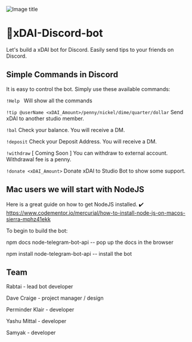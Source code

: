 ![Image title](https://cl.ly/6d5b9bbbf689/Screen%20Shot%202019-02-27%20at%201.43.21%20AM.png)

# 🤖xDAI-Discord-bot
Let's build a xDAI bot for Discord. Easily send tips to your friends on Discord.


## Simple Commands in Discord
It is easy to control the bot.  Simply use these available commands:

`!Help `
Will show all the commands

`!tip @userName <xDAI_Amount>/penny/nickel/dime/quarter/dollar`
Send xDAI to another studio member.

`!bal`
Check your balance. You will receive a DM.

`!deposit`
Check your Deposit Address. You will receive a DM.


`!withdraw` [ Coming Soon ]
You can withdraw to external account. Withdrawal fee is a penny.

`!donate <xDAI_Amount>`
Donate xDAI to Studio Bot to show some support.




## Mac users we will start with NodeJS

Here is a great guide on how to get NodeJS installed.
✔️ https://www.codementor.io/mercurial/how-to-install-node-js-on-macos-sierra-mphz41ekk

To begin to build the bot:

npm docs node-telegram-bot-api -- pop up the docs in the browser

npm install node-telegram-bot-api -- install the bot


## Team

Rabtai - lead bot developer

Dave Craige - project manager / design

Perminder Klair - developer

Yashu Mittal - developer

Samyak - developer

